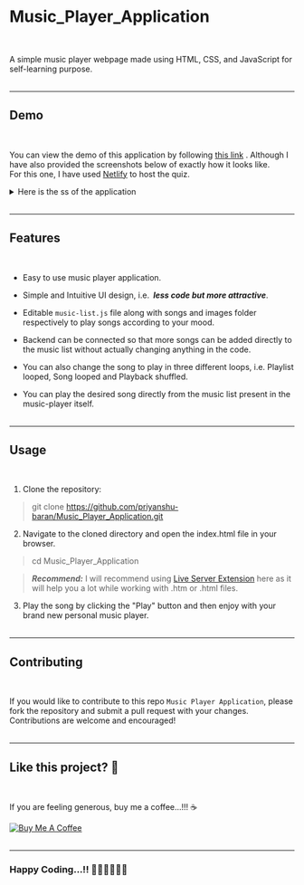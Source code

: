 # Music_Player_Application

<br>

A simple music player webpage made using HTML, CSS, and JavaScript for self-learning purpose.
<br><br>

---

## Demo

<br>

You can view the demo of this application by following <a href="https://my-own-music-player-application.netlify.app/" target="_blank">this link</a> . Although I have also provided the screenshots below of exactly how it looks like.<br>
For this one, I have used <a href="https://app.netlify.com" target="_blank">Netlify</a> to host the quiz.
<br>

<details>
<summary>Here is the ss of the application</summary>
<img src="./images/1.png" alt="Demo_Img_1">
<img src="./images/2.png" alt="Demo_Img_2">
<img src="./images/3.png" alt="Demo_Img_3">
</details>
<br>

---

## Features

<br>

- Easy to use music player application.

- Simple and Intuitive UI design, i.e.&ensp;**_less code but more attractive_**.

- Editable `music-list.js` file along with songs and images folder respectively to play songs according to your mood.

- Backend can be connected so that more songs can be added directly to the music list without actually changing anything in the code.

- You can also change the song to play in three different loops, i.e. Playlist looped, Song looped and Playback shuffled.

- You can play the desired song directly from the music list present in the music-player itself.
  <br><br>

---

## Usage

<br>

1. Clone the repository:

> git clone https://github.com/priyanshu-baran/Music_Player_Application.git

2. Navigate to the cloned directory and open the index.html file in your browser.

> cd Music_Player_Application

> **_Recommend:_** I will recommend using [Live Server Extension](https://marketplace.visualstudio.com/items?itemName=ritwickdey.LiveServer) here as it will help you a lot while working with .htm or .html files.

3. Play the song by clicking the "Play" button and then enjoy with your brand new personal music player.
   <br><br>

---

## Contributing

<br>

If you would like to contribute to this repo `Music Player Application`, please fork the repository and submit a pull request with your changes. Contributions are welcome and encouraged!
<br><br>

---

## Like this project? 🤩

<br>

If you are feeling generous, buy me a coffee...!!! ☕<br/>

<a href="https://www.buymeacoffee.com/priyanshubaran" target="_blank"><img src="https://cdn.buymeacoffee.com/buttons/default-orange.png" alt="Buy Me A Coffee" height="41" width="174"></a>
<br><br>

---

### Happy Coding...!! 👨🏽‍💻👨🏽‍💻
